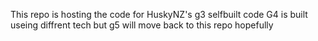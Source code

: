 This repo is hosting  the code for HuskyNZ's g3 selfbuilt code G4 is built useing diffrent tech but g5 will move back to this repo hopefully